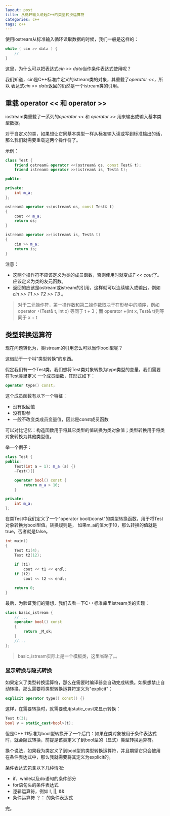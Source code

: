 ```yaml
---
layout: post
title: 从循环输入说起C++的类型转换运算符
categories: c++
tags: c++ 
---
```


使用iostream从标准输入循环读取数据的时候，我们一般是这样的：

```cpp
while ( cin >> data ) {
	//
}
```

这里，为什么可以把表达式*cin >> data*当作条件表达式使用呢？

我们知道，cin是C++标准库定义的istream类的对象，其重载了*operator <<*，所以
表达式*cin >> data*返回的仍然是一个istream类的引用。

## 重载 operator << 和 operator >>

iostream类重载了一系列的*operator <<* 和 *operator >>* 用来输出或输入基本类型数据。

对于自定义的类，如果想让它同基本类型一样从标准输入读或写到标准输出的话，那么我们就需要重载这两个操作符了。

示例：

```cpp
class Test {
	friend ostream& operator <<(ostream& os, const Test& t);
	friend istream& operator >>(istream& is, Test& t);

public:

private:
	int m_a;
};

ostream& operator <<(ostream& os, const Test& t)
{
	cout << m_a;	
	return os;
}

istream& operator >>(istream& is, Test& t)
{
	cin >> m_a;
	return is;
}
```

注意：

- 这两个操作符不应该定义为类的成员函数，否则使用时就变成*T << cout*了。应该定义为类的友元函数。
- 返回的应该是ostream或istream的引用，这样就可以连续输入或输出，例如 *cin >> T1 >> T2 >> T3* 。

> 对于二元操作符，第一操作数和第二操作数取决于在形参中的顺序，例如 operator +(Test& t, int x) 等同于 t + 3；而
operator +(int x, Test& t)则等同于 x + t

## 类型转换运算符

现在问题转化为，类istream的引用怎么可以当作bool型呢？

这借助于一个叫“类型转换”的东西。

假定我们有一个Test类，我们想将Test类对象转换为type类型的变量，我们需要在Test类里定义
一个成员函数，其形式如下：

```cpp
operator type() const;
```

这个成员函数有以下一个特征：

- 没有返回值
- 没有形参
- 一般不改变类成员变量值，因此是const成员函数

可以对比记忆：构造函数用于将其它类型的值转换为类对象值；类型转换用于将类对象转换为其他类型值。

举一个例子：

```cpp
class Test {
public:
	Test(int a = 1): m_a (a) {}
	~Test(){}

	operator bool() const {
		return m_a > 10;
	}

private:
	int m_a;
};
```

在类Test中我们定义了一个"operator bool()const"的类型转换函数，用于将Test对象转换为bool型值。转换规则是，
如果m_a的值大于10，那么转换的值就是true，否者就是false。

```cpp
int main()
{
	Test t1(4);
	Test t2(12);
	
	if (t1) 
		cout << t1 << endl;
	if (t2)
		cout << t2 << endl;

	return 0;
}
```

最后，为验证我们的猜想，我们去看一下C++标准库里istream类的实现：

```cpp
class basic_istream {
	// ...
	operator bool() const 
	{
		return _M_ok;
	}
	//...
};
```

> basic_istream实际上是一个模板类，这里省略了。。

### 显示转换与隐式转换

如果定义了类型转换运算符，那么在需要时编译器会自动完成转换。如果想禁止自动转换，那么需要将类型转换运算符定义为"explicit"：

```cpp
explicit operator type() const() {}
```

这样，在需要转换时，就需要使用static_cast来显示转换：

```cpp
Test t(3);
bool v = static_cast<bool>(t); 
```

但是C++ 11标准为bool型转换开了一个后门：如果在类对象被用于条件表达式时，就会隐式转换，前提是该类定义了到bool型的（显式）类型转换运算符。

换个说法，如果我为类定义了到bool型的类型转换运算符，并且期望它只会被用在条件表达式中，那么我就需要将其定义为explicit的。

条件表达式包含以下几种情况:

- if、while以及do语句的条件部分
- for语句头的条件表达式
- 逻辑运算符，例如 !, ||, &&
- 条件运算符 ？： 的条件表达式


完。
